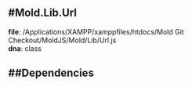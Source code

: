 
#Mold.Lib.Url
---------------------------------------

__file__: /Applications/XAMPP/xamppfiles/htdocs/Mold Git Checkout/MoldJS/Mold/Lib/Url.js  
__dna__: class  


	






##Dependencies
--------------




 

 


 



		
